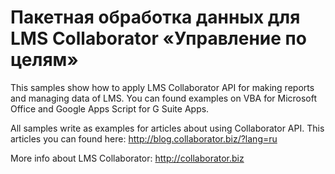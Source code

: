 # Пакетная обработка данных для LMS Collaborator «Управление по целям»

This samples show how to apply LMS Collaborator API for making reports and managing data of LMS.
You can found examples on VBA for Microsoft Office and Google Apps Script for G Suite Apps.

All samples write as examples for articles about using Collaborator API.
This articles you can found here: http://blog.collaborator.biz/?lang=ru

More info about LMS Collaborator: http://collaborator.biz